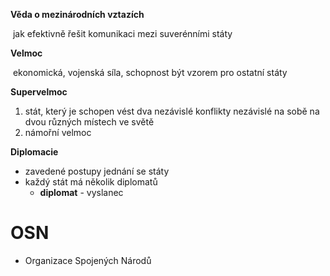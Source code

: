 



**Věda o mezinárodních vztazích**

​	jak efektivně řešit komunikaci mezi suverénními státy

**Velmoc**

​	ekonomická, vojenská síla, schopnost být vzorem pro ostatní státy

**Supervelmoc**

1. stát, který je schopen vést dva nezávislé konflikty nezávislé na sobě na dvou různých místech ve světě
2. námořní velmoc

**Diplomacie**

- zavedené postupy jednání se státy
- každý stát má několik diplomatů
  - **diplomat** - vyslanec



# OSN

- Organizace Spojených Národů